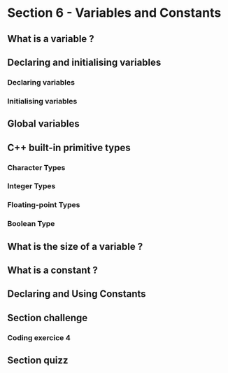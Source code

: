 # Section 6 - Variables and Constants <a name="section_6"></a>
## What is a variable ? <a name="section_6_variable"></a>

## Declaring and initialising variables <a name="section_6_decl_init"></a>
### Declaring variables

### Initialising variables

## Global variables <a name="section_6_global"></a>

## C++ built-in primitive types <a name="section_6_primitive_types"></a>
### Character Types

### Integer Types

### Floating-point Types

### Boolean Type

## What is the size of a variable ? <a name="section_6_sizeof"></a>

## What is a constant ? <a name="section_6_constant"></a>

## Declaring and Using Constants <a name="section_6_decl_using_const"></a>

## Section challenge <a name="section_6_challenge"></a>
### Coding exercice 4

## Section quizz <a name="section_6_quizz"></a>

